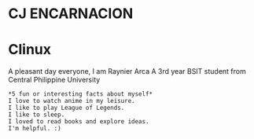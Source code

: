 # CJ ENCARNACION 

# Clinux

A pleasant day everyone, I am Raynier Arca
A 3rd year BSIT student from Central Philippine University 

	*5 fun or interesting facts about myself*
	I love to watch anime in my leisure.
	I like to play League of Legends.
	I like to sleep.
	I loved to read books and explore ideas.
	I'm helpful. :)